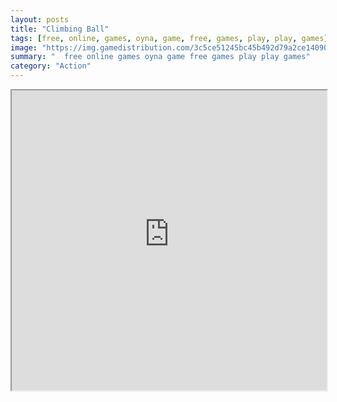 ```yaml
---
layout: posts
title: "Climbing Ball"
tags: [free, online, games, oyna, game, free, games, play, play, games]
image: "https://img.gamedistribution.com/3c5ce51245bc45b492d79a2ce14090bb.jpg"
summary: "  free online games oyna game free games play play games"
category: "Action"
---
```




<iframe width="100%" height="480px;" src="https://html5.gamedistribution.com/3c5ce51245bc45b492d79a2ce14090bb/"></iframe>
